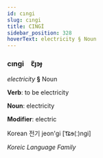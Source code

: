 ```yaml
---
id: cıngi
slug: cıngi
title: CINGİ
sidebar_position: 328
hoverText: electricity § Noun
---
```


### cıngi&emsp;<span kind="abugida">ꞇ̃ȷꜿɟ</span>

*electricity* **§** Noun

**Verb**: to be electricity

**Noun**: electricity

**Modifier**: electric

Korean 전기 jeon'gi [ˈt͡ɕɘ(ː)nɡi]

*Koreic Language Family*
